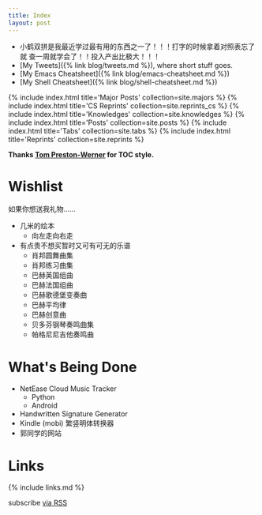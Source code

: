 ```yaml
---
title: Index
layout: post
---
```


- 小鹤双拼是我最近学过最有用的东西之一了！！！打字的时候拿着对照表忘了就
查一周就学会了！！投入产出比极大！！！
- [My Tweets]({% link blog/tweets.md %}), where short stuff goes.
- [My Emacs Cheatsheet]({% link blog/emacs-cheatsheet.md %})
- [My Shell Cheatsheet]({% link blog/shell-cheatsheet.md %})

{% include index.html title='Major Posts' collection=site.majors %}
{% include index.html title='CS Reprints'
                      collection=site.reprints_cs %}
{% include index.html title='Knowledges'
                      collection=site.knowledges %}
{% include index.html title='Posts' collection=site.posts %}
{% include index.html title='Tabs' collection=site.tabs %}
{% include index.html title='Reprints' collection=site.reprints %}

**Thanks [Tom Preston-Werner](http://tom.preston-werner.com/) for TOC style.**

# Wishlist

如果你想送我礼物……

- 几米的绘本
  - 向左走向右走
- 有点贵不想买暂时又可有可无的乐谱
  - 肖邦圆舞曲集
  - 肖邦练习曲集
  - 巴赫英国组曲
  - 巴赫法国组曲
  - 巴赫歌德堡变奏曲
  - 巴赫平均律
  - 巴赫创意曲
  - 贝多芬钢琴奏鸣曲集
  - 帕格尼尼吉他奏鸣曲

# What's Being Done

- NetEase Cloud Music Tracker
  - Python
  - Android
- Handwritten Signature Generator
- Kindle (mobi) 繁竖明体转换器
- 郭同学的网站

# Links

{% include links.md %}

<p class="rss-subscribe">subscribe <a href="{{ "/feed.xml" | prepend: site.baseurl }}">via RSS</a></p>
